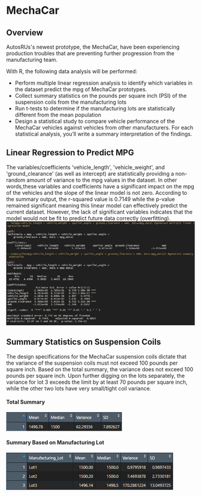 # MechaCar

## Overview
AutosRUs's newest prototype, the MechaCar, have been experiencing production troubles that are preventing further progression from the manufacturing team. 

With R, the following data analysis will be performed:
- Perform multiple linear regression analysis to identify which variables in the dataset predict the mpg of MechaCar prototypes.
- Collect summary statistics on the pounds per square inch (PSI) of the suspension coils from the manufacturing lots
- Run t-tests to determine if the manufacturing lots are statistically different from the mean population
- Design a statistical study to compare vehicle performance of the MechaCar vehicles against vehicles from other manufacturers. For each statistical analysis, you’ll write a summary interpretation of the findings.

## Linear Regression to Predict MPG
The variables/coefficients 'vehicle_length', 'vehicle_weight', and 'ground_clearance' (as well as intercept) are statistically providing a non-random amount of variance to the mpg values in the dataset. In other words,these variables and coefficients have a significant impact on the mpg of the vehicles and the slope of the linear model is not zero. According to the summary output, the r-squared value is 0.7149 while the p-value remained significant meaning this linear model can effectively predict the current dataset.  However, the lack of significant variables indicates that the model would not be fit to predict future data correctly (overfitting).
![linear_reg_output](https://github.com/junepwk/MechaCar-statistical-analysis/blob/main/output/linear_reg_output.png)

## Summary Statistics on Suspension Coils
The design specifications for the MechaCar suspension coils dictate that the variance of the suspension coils must not exceed 100 pounds per square inch. Based on the total summary, the variance does not exceed 100 pounds per square inch.  Upon further digging on the lots separately, the variance for lot 3 exceeds the limit by at least 70 pounds per square inch, while the other two lots have very small/tight coil variance. 

#### Total Summary
![total_summary](https://github.com/junepwk/MechaCar-statistical-analysis/blob/main/output/total_summary.png)

#### Summary Based on Manufacturing Lot
![lot_summary](https://github.com/junepwk/MechaCar-statistical-analysis/blob/main/output/lot_summary.png)
